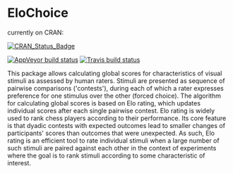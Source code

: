 # EloChoice

currently on CRAN:

[![CRAN\_Status\_Badge](http://www.r-pkg.org/badges/version/EloChoice)](https://cran.r-project.org/package=EloChoice)


[![AppVeyor build status](https://ci.appveyor.com/api/projects/status/github/gobbios/EloChoice?branch=master&svg=true)](https://ci.appveyor.com/project/gobbios/EloChoice)
[![Travis build status](https://travis-ci.com/gobbios/EloChoice.svg?branch=master)](https://travis-ci.com/gobbios/EloChoice)

This package allows calculating global scores for characteristics of visual stimuli as assessed by human raters. Stimuli are presented as sequence of pairwise comparisons ('contests'), during each of which a rater expresses preference for one stimulus over the other (forced choice). The algorithm for calculating global scores is based on Elo rating, which updates individual scores after each single pairwise contest. Elo rating is widely used to rank chess players according to their performance. Its core feature is that dyadic contests with expected outcomes lead to smaller changes of participants' scores than outcomes that were unexpected. As such, Elo rating is an efficient tool to rate individual stimuli when a large number of such stimuli are paired against each other in the context of experiments where the goal is to rank stimuli according to some characteristic of interest.
